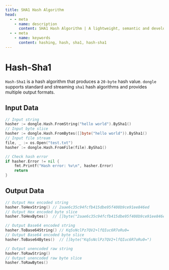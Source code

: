 ```yaml
---
title: SHA1 Hash Algorithm
head:
  - - meta
    - name: description
      content: SHA1 Hash Algorithm | A lightweight, semantic and developer-friendly golang encoding & crypto library
  - - meta
    - name: keywords
      content: hashing, hash, sha1, hash-sha1
---
```


# Hash-Sha1

`Hash-Sha1` is a hash algorithm that produces a `20-byte` hash value. `dongle` supports standard and streaming `sha1` hash algorithms and provides multiple output formats.

## Input Data

```go
// Input string
hasher := dongle.Hash.FromString("hello world").BySha1()
// Input byte slice
hasher := dongle.Hash.FromBytes([]byte("hello world")).BySha1()
// Input file stream
file, _ := os.Open("test.txt")
hasher := dongle.Hash.FromFile(file).BySha1()

// Check hash error
if hasher.Error != nil {
	fmt.Printf("Hash error: %v\n", hasher.Error)
	return
}
```

## Output Data

```go
// Output Hex encoded string
hasher.ToHexString() // 2aae6c35c94fcfb415dbe95f408b9ce91ee846ed
// Output Hex encoded byte slice
hasher.ToHexBytes()  // []byte("2aae6c35c94fcfb415dbe95f408b9ce91ee846ed")

// Output Base64 encoded string
hasher.ToBase64String() // Kq5sNclPz7QV2+lfQIuc6R7oRu0=
// Output Base64 encoded byte slice
hasher.ToBase64Bytes()  // []byte("Kq5sNclPz7QV2+lfQIuc6R7oRu0=")

// Output unencoded raw string
hasher.ToRawString()
// Output unencoded raw byte slice
hasher.ToRawBytes()
```
